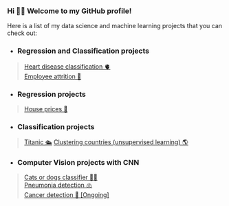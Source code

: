 ### Hi :wave:🙂 Welcome to my GitHub profile! 

Here is a list of my data science and machine learning projects that you can check out: 

* ### Regression and Classification projects
> 
> [Heart disease classification 🫀](https://github.com/noursan/heart_disease_classification/blob/main/README.md)   
> [Employee attrition 👤](https://github.com/noursan/employee_attrition/blob/main/README.md)   

* ### Regression projects
> 
> [House prices 🏡](https://github.com/noursan/houseprices/blob/main/README.md) 

* ### Classification projects
> 
> [Titanic 🛳️](https://github.com/noursan/titanic/blob/main/README.md)
> [Clustering countries (unsupervised learning) 🌎](https://github.com/noursan/clustering_countries/blob/main/README.md)

* ### Computer Vision projects with CNN
> 
> [Cats or dogs classifier 🐶🐱](https://github.com/noursan/cats_or_dogs/blob/main/README.md)  
> [Pneumonia detection 🫁](https://github.com/noursan/pneumonia_detection/blob/main/README.md)  
> [Cancer detection 🧬 [Ongoing]](https://github.com/noursan/cancer_detection/blob/main/README.md)


<!--
**noursan/noursan** is a ✨ _special_ ✨ repository because its `README.md` (this file) appears on your GitHub profile.

Here are some ideas to get you started:

- 🔭 I’m currently working on ...
- 🌱 I’m currently learning ...
- 👯 I’m looking to collaborate on ...
- 🤔 I’m looking for help with ...
- 💬 Ask me about ...
- 📫 How to reach me: ...
- 😄 Pronouns: ...
- ⚡ Fun fact: ...
-->
